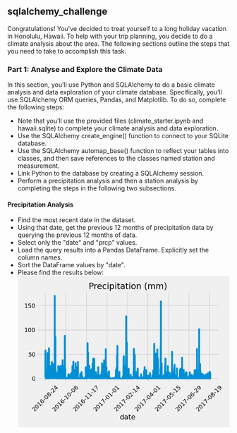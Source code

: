 ## sqlalchemy_challenge
Congratulations! You've decided to treat yourself to a long holiday vacation in Honolulu, Hawaii. To help with your trip planning, you decide to do a climate analysis about the area. The following sections outline the steps that you need to take to accomplish this task.

### Part 1: Analyse and Explore the Climate Data
In this section, you’ll use Python and SQLAlchemy to do a basic climate analysis and data exploration of your climate database. Specifically, you’ll use SQLAlchemy ORM queries, Pandas, and Matplotlib. To do so, complete the following steps:
- Note that you’ll use the provided files (climate_starter.ipynb and hawaii.sqlite) to complete your climate analysis and data exploration.
- Use the SQLAlchemy create_engine() function to connect to your SQLite database.
- Use the SQLAlchemy automap_base() function to reflect your tables into classes, and then save references to the classes named station and measurement.
- Link Python to the database by creating a SQLAlchemy session.
- Perform a precipitation analysis and then a station analysis by completing the steps in the following two subsections.

#### Precipitation Analysis
- Find the most recent date in the dataset.
- Using that date, get the previous 12 months of precipitation data by querying the previous 12 months of data.
- Select only the "date" and "prcp" values.
- Load the query results into a Pandas DataFrame. Explicitly set the column names.
- Sort the DataFrame values by "date".
- Please find the results below:
  ![Image 1.png](Images/Image%201.png)

  
